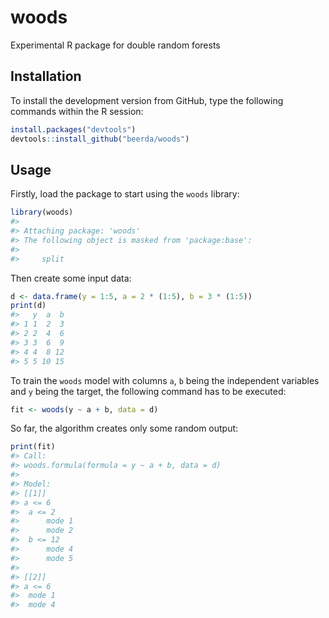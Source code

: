
<!-- README.md is generated from README.Rmd. Please edit that file -->

# woods

Experimental R package for double random forests

## Installation

To install the development version from GitHub, type the following
commands within the R session:

``` r
install.packages("devtools")
devtools::install_github("beerda/woods")
```

## Usage

Firstly, load the package to start using the `woods` library:

``` r
library(woods)
#> 
#> Attaching package: 'woods'
#> The following object is masked from 'package:base':
#> 
#>     split
```

Then create some input data:

``` r
d <- data.frame(y = 1:5, a = 2 * (1:5), b = 3 * (1:5))
print(d)
#>   y  a  b
#> 1 1  2  3
#> 2 2  4  6
#> 3 3  6  9
#> 4 4  8 12
#> 5 5 10 15
```

To train the `woods` model with columns `a`, `b` being the independent
variables and `y` being the target, the following command has to be
executed:

``` r
fit <- woods(y ~ a + b, data = d)
```

So far, the algorithm creates only some random output:

``` r
print(fit)
#> Call:
#> woods.formula(formula = y ~ a + b, data = d)
#> 
#> Model:
#> [[1]]
#> a <= 6
#>  a <= 2
#>      mode 1
#>      mode 2
#>  b <= 12
#>      mode 4
#>      mode 5
#> 
#> [[2]]
#> a <= 6
#>  mode 1
#>  mode 4
```
